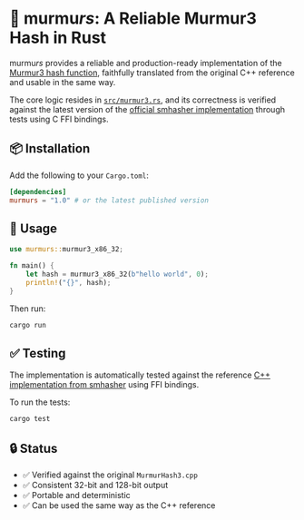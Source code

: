 # 🫆 murmu*rs*: A Reliable Murmur3 Hash in Rust
murmu*rs* provides a reliable and production-ready implementation of the [Murmur3 hash function](https://github.com/aappleby/smhasher/blob/master/src/MurmurHash3.cpp), faithfully translated from the original C++ reference and usable in the same way.

The core logic resides in [`src/murmur3.rs`](src/murmur3.rs), and its correctness is verified against the latest version of the [official smhasher implementation](https://github.com/aappleby/smhasher/blob/master/src/MurmurHash3.cpp) through tests using C FFI bindings.

## 📦 Installation
Add the following to your `Cargo.toml`:

```toml
[dependencies]
murmurs = "1.0" # or the latest published version
```

## 🚀 Usage
```rust
use murmurs::murmur3_x86_32;

fn main() {
    let hash = murmur3_x86_32(b"hello world", 0);
    println!("{}", hash);
}
```

Then run:
```sh
cargo run
```

## ✅ Testing
The implementation is automatically tested against the reference [C++ implementation from smhasher](https://github.com/aappleby/smhasher/blob/master/src/MurmurHash3.cpp) using FFI bindings.

To run the tests:
```sh
cargo test
```

## 🔒 Status
- ✅ Verified against the original `MurmurHash3.cpp`
- ✅ Consistent 32-bit and 128-bit output
- ✅ Portable and deterministic
- ✅ Can be used the same way as the C++ reference
 